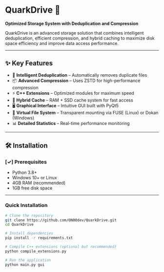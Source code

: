 # QuarkDrive 🚀

**Optimized Storage System with Deduplication and Compression**

QuarkDrive is an advanced storage solution that combines intelligent deduplication, efficient compression, and hybrid caching to maximize disk space efficiency and improve data access performance.

---

## ✨ Key Features

- 🔄 **Intelligent Deduplication** – Automatically removes duplicate files  
- 📦 **Advanced Compression** – Uses ZSTD for high-performance compression  
- ⚡ **C++ Extensions** – Optimized modules for maximum speed  
- 💾 **Hybrid Cache** – RAM + SSD cache system for fast access  
- 🖥️ **Graphical Interface** – Intuitive GUI built with PyQt5  
- 📁 **Virtual File System** – Transparent mounting via FUSE (Linux) or Dokan (Windows)  
- 📊 **Detailed Statistics** – Real-time performance monitoring  

---

## 🛠️ Installation

### [✓] Prerequisites

- Python 3.8+  
- Windows 10+ or Linux  
- 4GB RAM (recommended)  
- 1GB free disk space  

---

###  Quick Installation

```bash
# Clone the repository
git clone https://github.com/ON00dev/QuarkDrive.git
cd QuarkDrive

# Install dependencies
pip install -r requirements.txt

# Compile C++ extensions (optional but recommended)
python compile_extensions.py

# Run the application
python main.py gui
